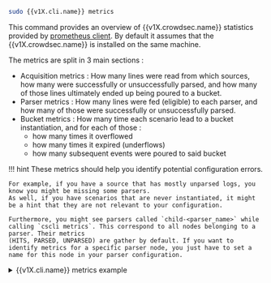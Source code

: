 ```bash
sudo {{v1X.cli.name}} metrics
```

This command provides an overview of {{v1X.crowdsec.name}} statistics provided by [prometheus client](/Crowdsec/v1/observability/prometheus/). By default it assumes that the {{v1X.crowdsec.name}} is installed on the same machine.

The metrics are split in 3 main sections :

 - Acquisition metrics : How many lines were read from which sources, how many were successfully or unsuccessfully parsed, and how many of those lines ultimately ended up being poured to a bucket.
 - Parser metrics : How many lines were fed (eligible) to each parser, and how many of those were successfully or unsuccessfully parsed.
 - Bucket metrics : How many time each scenario lead to a bucket instantiation, and for each of those :
    - how many times it overflowed
    - how many times it expired (underflows)
    - how many subsequent events were poured to said bucket

!!! hint
    These metrics should help you identify potential configuration errors.

    For example, if you have a source that has mostly unparsed logs, you know you might be missing some parsers.
    As well, if you have scenarios that are never instantiated, it might be a hint that they are not relevant to your configuration.

    Furthermore, you might see parsers called `child-<parser_name>` while calling `cscli metrics`. This correspond to all nodes belonging to a parser. Their metrics
    (HITS, PARSED, UNPARSED) are gather by default. If you want to identify metrics for a specific parser node, you just have to set a name for this node in your parser configuration.


<details>
  <summary>{{v1X.cli.name}} metrics example</summary>
```bash
$ sudo cscli metrics

INFO[0000] Buckets Metrics:
+--------------------------------------+---------------+-----------+--------------+--------+---------+
|                BUCKET                | CURRENT COUNT | OVERFLOWS | INSTANCIATED | POURED | EXPIRED |
+--------------------------------------+---------------+-----------+--------------+--------+---------+
| crowdsecurity/http-bad-user-agent    | -             | -         |           10 |     10 |      10 |
| crowdsecurity/http-crawl-non_statics | -             | -         |           91 |    119 |      91 |
| crowdsecurity/http-probing           | -             | -         |            2 |      2 |       2 |
| crowdsecurity/http-sensitive-files   | -             | -         |            1 |      1 |       1 |
| crowdsecurity/ssh-bf                 |            13 |      6314 |         8768 |  46772 |    2441 |
| crowdsecurity/ssh-bf_user-enum       |             6 | -         |         7646 |  14406 |    7640 |
+--------------------------------------+---------------+-----------+--------------+--------+---------+
INFO[0000] Acquisition Metrics:
+---------------------------+------------+--------------+----------------+------------------------+
|          SOURCE           | LINES READ | LINES PARSED | LINES UNPARSED | LINES POURED TO BUCKET |
+---------------------------+------------+--------------+----------------+------------------------+
| /var/log/auth.log         |     105476 |        46772 |          58704 |                  61178 |
| /var/log/messages         |          2 | -            |              2 | -                      |
| /var/log/nginx/access.log |        138 |          111 |             27 |                    100 |
| /var/log/nginx/error.log  |        312 |           68 |            244 |                     32 |
| /var/log/syslog           |      31919 | -            |          31919 | -                      |
+---------------------------+------------+--------------+----------------+------------------------+
INFO[0000] Parser Metrics:
+--------------------------------+--------+--------+----------+
|            PARSERS             |  HITS  | PARSED | UNPARSED |
+--------------------------------+--------+--------+----------+
| child-crowdsecurity/http-logs  |    537 |    257 |      280 |
| child-crowdsecurity/nginx-logs |    789 |    179 |      610 |
| child-crowdsecurity/sshd-logs  | 436048 |  46772 |   389276 |
| crowdsecurity/dateparse-enrich |  46951 |  46951 | -        |
| crowdsecurity/geoip-enrich     |  46883 |  46883 | -        |
| crowdsecurity/http-logs        |    179 |     66 |      113 |
| crowdsecurity/nginx-logs       |    450 |    179 |      271 |
| crowdsecurity/non-syslog       |    450 |    450 | -        |
| crowdsecurity/sshd-logs        | 104386 |  46772 |    57614 |
| crowdsecurity/syslog-logs      | 137397 | 137395 |        2 |
| crowdsecurity/whitelists       |  46951 |  46951 | -        |
+--------------------------------+--------+--------+----------+
INFO[0000] Local Api Metrics:
+----------------------+--------+------+
|        ROUTE         | METHOD | HITS |
+----------------------+--------+------+
| /v1/alerts           | GET    |    4 |
| /v1/alerts           | POST   | 5400 |
| /v1/decisions/stream | GET    | 7694 |
| /v1/watchers/login   | POST   |   27 |
+----------------------+--------+------+
INFO[0000] Local Api Machines Metrics:
+----------------------------------+------------+--------+------+
|             MACHINE              |   ROUTE    | METHOD | HITS |
+----------------------------------+------------+--------+------+
| 7f0607a3469243139699bf2f30321fc4 | /v1/alerts | GET    |    4 |
| 7f0607a3469243139699bf2f30321fc4 | /v1/alerts | POST   | 5400 |
+----------------------------------+------------+--------+------+
INFO[0000] Local Api Bouncers Metrics:
+------------------------------+----------------------+--------+------+
|           BOUNCER            |        ROUTE         | METHOD | HITS |
+------------------------------+----------------------+--------+------+
| cs-firewall-bouncer-n3W19Qua | /v1/decisions/stream | GET    | 7694 |
+------------------------------+----------------------+--------+------+

```
</details>
